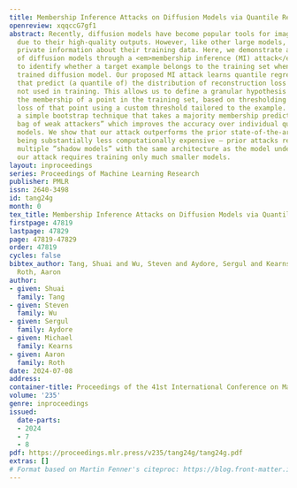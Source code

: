 ```yaml
---
title: Membership Inference Attacks on Diffusion Models via Quantile Regression
openreview: xqqccG7gf1
abstract: Recently, diffusion models have become popular tools for image synthesis
  due to their high-quality outputs. However, like other large models, they may leak
  private information about their training data. Here, we demonstrate a privacy vulnerability
  of diffusion models through a <em>membership inference (MI) attack</em>, which aims
  to identify whether a target example belongs to the training set when given the
  trained diffusion model. Our proposed MI attack learns quantile regression models
  that predict (a quantile of) the distribution of reconstruction loss on examples
  not used in training. This allows us to define a granular hypothesis test for determining
  the membership of a point in the training set, based on thresholding the reconstruction
  loss of that point using a custom threshold tailored to the example. We also provide
  a simple bootstrap technique that takes a majority membership prediction over ”a
  bag of weak attackers” which improves the accuracy over individual quantile regression
  models. We show that our attack outperforms the prior state-of-the-art attack while
  being substantially less computationally expensive — prior attacks required training
  multiple ”shadow models” with the same architecture as the model under attack, whereas
  our attack requires training only much smaller models.
layout: inproceedings
series: Proceedings of Machine Learning Research
publisher: PMLR
issn: 2640-3498
id: tang24g
month: 0
tex_title: Membership Inference Attacks on Diffusion Models via Quantile Regression
firstpage: 47819
lastpage: 47829
page: 47819-47829
order: 47819
cycles: false
bibtex_author: Tang, Shuai and Wu, Steven and Aydore, Sergul and Kearns, Michael and
  Roth, Aaron
author:
- given: Shuai
  family: Tang
- given: Steven
  family: Wu
- given: Sergul
  family: Aydore
- given: Michael
  family: Kearns
- given: Aaron
  family: Roth
date: 2024-07-08
address:
container-title: Proceedings of the 41st International Conference on Machine Learning
volume: '235'
genre: inproceedings
issued:
  date-parts:
  - 2024
  - 7
  - 8
pdf: https://proceedings.mlr.press/v235/tang24g/tang24g.pdf
extras: []
# Format based on Martin Fenner's citeproc: https://blog.front-matter.io/posts/citeproc-yaml-for-bibliographies/
---
```


